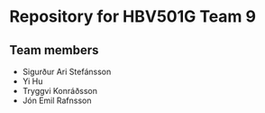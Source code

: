 # Repository for HBV501G Team 9

## Team members
- Sigurður Ari Stefánsson
- Yi Hu
- Tryggvi Konráðsson
- Jón Emil Rafnsson
